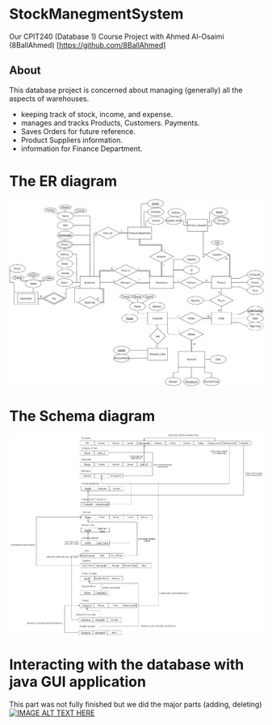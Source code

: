 # StockManegmentSystem
Our CPIT240 (Database 1) Course Project with Ahmed Al-Osaimi (8BallAhmed) [https://github.com/8BallAhmed]

## About
This database project is concerned about managing (generally) all the aspects of warehouses.
- keeping track of stock, income, and expense. 
- manages and tracks Products, Customers. Payments.
- Saves Orders for future reference.
- Product Suppliers information. 
- information for Finance Department.

# The ER diagram
![Screenshot](ER.png)

# The Schema diagram
![Screenshot](Schema.png)

# Interacting with the database with java GUI application
This part was not fully finished but we did the major parts (adding, deleting)
[![IMAGE ALT TEXT HERE](https://img.youtube.com/vi/MUuMa-hyX88/0.jpg)](https://www.youtube.com/watch?v=MUuMa-hyX88)
